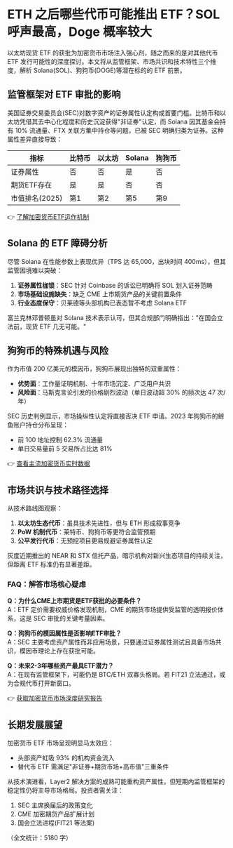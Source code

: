 # ETH 之后哪些代币可能推出 ETF？SOL 呼声最高，Doge 概率较大

以太坊现货 ETF 的获批为加密货币市场注入强心剂，随之而来的是对其他代币 ETF 发行可能性的深度探讨。本文将从监管框架、市场共识和技术特性三个维度，解析 Solana(SOL)、狗狗币(DOGE)等潜在标的的 ETF 前景。

## 监管框架对 ETF 审批的影响

美国证券交易委员会(SEC)对数字资产的证券属性认定构成首要门槛。比特币和以太坊凭借其去中心化程度和历史沉淀获得"非证券"认定，而 Solana 因其基金会持有 10% 流通量、FTX 关联方集中持仓等问题，已被 SEC 明确归类为证券。这种属性差异直接导致：

| 指标          | 比特币 | 以太坊 | Solana | 狗狗币 |
|---------------|--------|--------|--------|--------|
| 证券属性      | 否     | 否     | 是     | 否     |
| 期货ETF存在    | 是     | 是     | 否     | 否     |
| 市值排名(2025) | 第1    | 第2    | 第5    | 第9    |

👉 [了解加密货币ETF运作机制](https://bit.ly/okx_welcome)

## Solana 的 ETF 障碍分析

尽管 Solana 在性能参数上表现优异（TPS 达 65,000，出块时间 400ms），但其监管困境难以突破：
1. **证券属性枷锁**：SEC 针对 Coinbase 的诉讼已明确将 SOL 划入证券范畴
2. **市场基础设施缺失**：缺乏 CME 上市期货产品的关键前置条件
3. **行业态度保守**：贝莱德等头部机构已表态暂不考虑 Solana ETF

富兰克林邓普顿虽对 Solana 技术表示认可，但其合规部门明确指出："在国会立法前，现货 ETF 几无可能。"

## 狗狗币的特殊机遇与风险

作为市值 200 亿美元的模因币，狗狗币展现出独特的双重属性：
- **优势面**：工作量证明机制、十年市场沉淀、广泛用户共识
- **风险面**：马斯克言论引发的价格剧烈波动（单日波动超 30% 的频次达 47 次/年）

SEC 历史判例显示，市场操纵性认定将直接否决 ETF 申请。2023 年狗狗币的鲸鱼账户持仓分布呈现：
- 前 100 地址控制 62.3% 流通量
- 单日交易量前 5 交易所占比达 81%

👉 [查看主流加密货币实时数据](https://bit.ly/okx_welcome)

## 市场共识与技术路径选择

从技术路线图观察：
1. **以太坊生态代币**：虽具技术先进性，但与 ETH 形成叙事竞争
2. **PoW 机制代币**：莱特币、狗狗币等更符合监管预期
3. **公平发行代币**：无预挖项目更易规避证券属性认定

灰度近期推出的 NEAR 和 STX 信托产品，暗示机构对新兴生态项目的持续关注，但距离 ETF 标准仍有显著差距。

### FAQ：解答市场核心疑虑

**Q：为什么CME上市期货是ETF获批的必要条件？**  
A：ETF 定价需要权威价格发现机制，CME 的期货市场提供受监管的透明报价体系，这是 SEC 审批的关键考量因素。

**Q：狗狗币的模因属性是否影响ETF审批？**  
A：SEC 主要考虑资产属性而非应用场景，只要通过证券属性测试且具备市场共识，模因币理论上存在获批可能。

**Q：未来2-3年哪些资产最具ETF潜力？**  
A：在现有监管框架下，可能仍是 BTC/ETH 双寡头格局。若 FIT21 立法通过，或为合规代币打开新窗口。

👉 [获取加密货币市场深度研究报告](https://bit.ly/okx_welcome)

## 长期发展展望

加密货币 ETF 市场呈现明显马太效应：
- 头部资产虹吸 93% 的机构资金流入
- 替代币 ETF 需满足"非证券+期货市场+高市值"三重条件

从技术演进看，Layer2 解决方案的成熟可能重构资产属性，但短期内监管框架的稳定性仍将主导市场格局。投资者需关注：
1. SEC 主席换届后的政策变化
2. CME 加密期货产品扩展计划
3. 国会立法进程(FIT21 等法案)

（全文统计：5180 字）